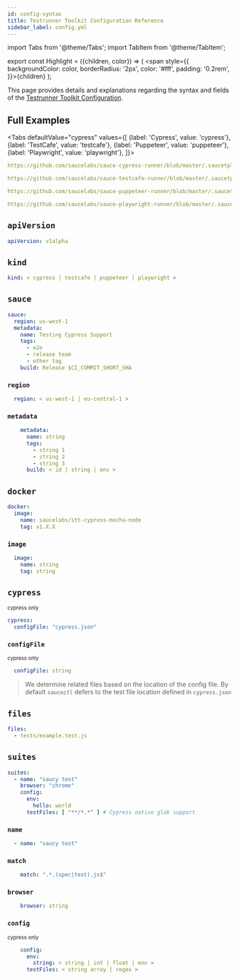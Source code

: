 ```yaml
---
id: config-syntax
title: Testrunner Toolkit Configuration Reference
sidebar_label: config.yml
---
```


import Tabs from '@theme/Tabs';
import TabItem from '@theme/TabItem';

export const Highlight = ({children, color}) => ( <span style={{
      backgroundColor: color,
      borderRadius: '2px',
      color: '#fff',
      padding: '0.2rem',
    }}>{children}</span> );

This page provides details and explanations regarding the syntax and fields of the [Testrunner Toolkit Configuration](/testrunner-toolkit/configuration).

## Full Examples

<Tabs
  defaultValue="cypress"
  values={[
    {label: 'Cypress', value: 'cypress'},
    {label: 'TestCafe', value: 'testcafe'},
    {label: 'Puppeteer', value: 'puppeteer'},
    {label: 'Playwright', value: 'playwright'},
  ]}>

<TabItem value="cypress">

```yaml reference
https://github.com/saucelabs/sauce-cypress-runner/blob/master/.saucetpl/.sauce/config.yml
```

</TabItem>
<TabItem value="testcafe">

```yaml reference
https://github.com/saucelabs/sauce-testcafe-runner/blob/master/.saucetpl/.sauce/config.yml
```

</TabItem>
<TabItem value="puppeteer">

```yaml reference
https://github.com/saucelabs/sauce-puppeteer-runner/blob/master/.saucetpl/.sauce/config.yml
```

</TabItem>
<TabItem value="playwright">

```yaml reference
https://github.com/saucelabs/sauce-playwright-runner/blob/master/.saucetpl/.sauce/config.yml
```

</TabItem>
</Tabs>

## `apiVersion`

```yaml
apiVersion: v1alpha
```

## `kind`

```yaml
kind: < cypress | testcafe | puppeteer | playwright >
```

## `sauce`

```yaml
sauce:
  region: us-west-1
  metadata:
    name: Testing Cypress Support
    tags:
      - e2e
      - release team
      - other tag
    build: Release $CI_COMMIT_SHORT_SHA
```

### `region`

```yaml
  region: < us-west-1 | eu-central-1 >
```

### `metadata`

```yaml
    metadata:
      name: string
      tags:
        - string 1
        - string 2
        - string 3
      build: < id | string | env >
```

## `docker`

```yaml
docker:
  image:
    name: saucelabs/stt-cypress-mocha-node
    tag: v1.X.X
```

### `image`

```yaml
  image:
    name: string
    tag: string
```

## `cypress`

<p><small><Highlight color="#25c2a0">cypress only</Highlight></small></p>

```yaml
cypress:
  configFile: "cypress.json"
```

### `configFile`

<p><small><Highlight color="#25c2a0">cypress only</Highlight></small></p>


```yaml
  configFile: string
```

> We determine related files based on the location of the config file. By default `saucectl` defers to the test file location defined in `cypress.json`

## `files`

```yaml
files:
  - tests/example.test.js
```

## `suites`

```yaml
suites:
  - name: "saucy test"
    browser: "chrome"
    config:
      env:
        hello: world
      testFiles: [ "**/*.*" ] # Cypress native glob support.
```

### `name`

```yaml
  - name: "saucy test"
```

### `match`

```yaml
    match: ".*.(spec|test).js$"
```

### `browser`

```yaml
    browser: string
```

### `config`

<p><small><Highlight color="#25c2a0">cypress only</Highlight></small></p>

```yaml
    config:
      env:
        string: < string | int | float | env >
      testFiles: < string array | regex >
```
